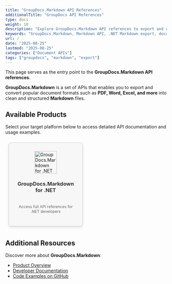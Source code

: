 ```yaml
---
title: "GroupDocs.Markdown API References"
additionalTitle: "GroupDocs API References"
type: docs
weight: 10
description: "Explore GroupDocs.Markdown API references to export and convert popular document formats (PDF, Word, Excel, and more) to Markdown with ease."
keywords: "GroupDocs.Markdown, Markdown API, .NET Markdown export, document to markdown, convert PDF to markdown, export Word to markdown, export Excel to markdown"
url: /
date: "2025-08-25"
lastmod: "2025-08-25"
categories: ["Document APIs"]
tags: ["groupdocs", "markdown", "export"]
---
```


This page serves as the entry point to the **GroupDocs.Markdown API references**. 

**GroupDocs.Markdown** is a set of APIs that enables you to export and convert popular document formats such as **PDF, Word, Excel, and more** into clean and structured **Markdown** files.  

## Available Products

Select your target platform below to access detailed API documentation and usage examples.

<div style="display: flex;flex-wrap: wrap;justify-content: left;gap: 10px;padding: 10px;">
    <a href="/markdown/net/"
        style="width: 190px; height: 220px;background-color: #f7f7f7;border: 1px solid #ccc;border-radius: 8px;display: flex;flex-direction: column;align-items: center;justify-content: space-around;padding: 20px;box-shadow: 0 4px 8px rgba(0, 0, 0, 0.1);transition: transform 0.3s ease;text-decoration: none;color: inherit;">
        <img src="gdocs_net.png"
            alt="GroupDocs.Markdown for .NET Icon" style="width: 70px; height: 70px; object-fit: contain;">
        <h3 style="font-size: 16px; color: #333; margin: 10px 0; text-align: center;">GroupDocs.Markdown for .NET</h3>
        <p style="font-size: 12px; color: #666; text-align: center;">Access full API references for .NET developers</p>
    </a>    
</div>

## Additional Resources

Discover more about **GroupDocs.Markdown**:

- [Product Overview](https://products.groupdocs.com/markdown/)  
- [Developer Documentation](https://docs.groupdocs.com/markdown/)  
- [Code Examples on GitHub](https://github.com/groupdocs-markdown/GroupDocs.Markdown-for-.NET)  
